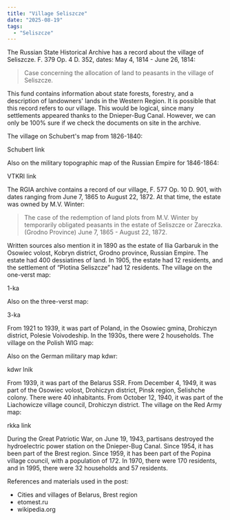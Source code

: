 ```yaml
---
title: "Village Seliszcze"
date: "2025-08-19"
tags: 
  - "Seliszcze"
---
```


 The Russian State Historical Archive has a record about the village of Seliszcze. F. 379 Op. 4 D. 352, dates: May 4, 1814 - June 26, 1814:

> Case concerning the allocation of land to peasants in the village of Seliszcze.

This fund contains information about state forests, forestry, and a description of landowners' lands in the Western Region. It is possible that this record refers to our village. This would be logical, since many settlements appeared thanks to the Dnieper-Bug Canal. However, we can only be 100% sure if we check the documents on site in the archive. 

The village on Schubert's map from 1826-1840:

Schubert link

Also on the military topographic map of the Russian Empire for 1846-1864:

VTKRI link

The RGIA archive contains a record of our village, F. 577 Op. 10 D. 901, with dates ranging from June 7, 1865 to August 22, 1872. At that time, the estate was owned by M.V. Winter:

> The case of the redemption of land plots from M.V. Winter by temporarily obligated peasants in the estate of Seliszcze or Zareczka. (Grodno Province) June 7, 1865 - August 22, 1872.

Written sources also mention it in 1890 as the estate of Ilia Garbaruk in the Osowiec volost, Kobryn district, Grodno province, Russian Empire. The estate had 400 dessiatines of land. In 1905, the estate had 12 residents, and the settlement of “Plotina Seliszcze” had 12 residents. The village on the one-verst map:

1-ka

Also on the three-verst map:

3-ka

From 1921 to 1939, it was part of Poland, in the Osowiec gmina, Drohiczyn district, Polesie Voivodeship. In the 1930s, there were 2 households. The village on the Polish WIG map:

Also on the German military map kdwr:

kdwr lnik

From 1939, it was part of the Belarus SSR. From December 4, 1949, it was part of the Osowiec volost, Drohiczyn district, Pinsk region, Selishche colony. There were 40 inhabitants. From October 12, 1940, it was part of the Liachowicze village council, Drohiczyn district. The village on the Red Army map:

rkka link

During the Great Patriotic War, on June 19, 1943, partisans destroyed the hydroelectric power station on the Dnieper-Bug Canal. Since 1954, it has been part of the Brest region. Since 1959, it has been part of the Popina village council, with a population of 172. In 1970, there were 170 residents, and in 1995, there were 32 households and 57 residents.

References and materials used in the post:
- Cities and villages of Belarus, Brest region
- etomest.ru 
- wikipedia.org
